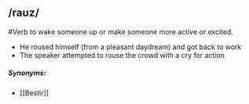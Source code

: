 ## /raʊz/  
#Verb
to wake someone up or make someone more active or excited.

- He roused himself (from a pleasant daydream) and got back to work
- The speaker attempted to rouse the crowd with a cry for action

##### Synonyms:
- [[Bestir]]